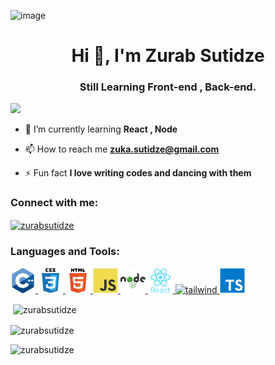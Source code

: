 ![image](https://github.com/ZurabSutidze/ZurabSutidze/assets/162127275/d6cd5ea8-0590-4dc8-8887-ad5cfb5965dd)
<h1 align="center"> Hi 👋, I'm Zurab Sutidze</h1>
<h3 align="center"> Still Learning Front-end , Back-end. </h3>
<img src="https://camo.githubusercontent.com/a5ef8f892a2bc5fdbaa7f3787c40042729a15948cf94c70c3c0fa38a82d71b37/68747470733a2f2f77616c6c70617065726163636573732e636f6d2f66756c6c2f383335313135362e676966"/>
<p align="left"> 

</p>

- 🌱 I’m currently learning **React , Node**

- 📫 How to reach me **zuka.sutidze@gmail.com**

- ⚡ Fun fact **I love writing codes and dancing with them**

<h3 align="left">Connect with me:</h3>
<p align="left">
<a href="https://linkedin.com/in/zurabsutidze" target="blank">
<img align="center" src="https://raw.githubusercontent.com/rahuldkjain/github-profile-readme-generator/master/src/images/icons/Social/linked-in-alt.svg" alt="zurabsutidze" height="30" width="40" />
</a>
</p>

<h3 align="left">Languages and Tools:</h3>
<p align="left"> 

<a class="mx-4" href="https://www.w3schools.com/cpp/" target="_blank" rel="noreferrer"> 
<img src="https://raw.githubusercontent.com/devicons/devicon/master/icons/cplusplus/cplusplus-original.svg" alt="cplusplus" width="40" height="40"/> 
</a> 
<a  href="https://www.w3schools.com/css/" target="_blank" rel="noreferrer"> <img src="https://raw.githubusercontent.com/devicons/devicon/master/icons/css3/css3-original-wordmark.svg" alt="css3" width="40" height="40"/> </a> <a href="https://www.w3.org/html/" target="_blank" rel="noreferrer"> 
<img src="https://raw.githubusercontent.com/devicons/devicon/master/icons/html5/html5-original-wordmark.svg" alt="html5" width="40" height="40"/> 
</a> 

<a href="https://developer.mozilla.org/en-US/docs/Web/JavaScript" target="_blank" rel="noreferrer"> 
<img src="https://raw.githubusercontent.com/devicons/devicon/master/icons/javascript/javascript-original.svg" alt="javascript" width="40" height="40"/> 
</a> 

<a href="https://nodejs.org" target="_blank" rel="noreferrer"> 
<img src="https://raw.githubusercontent.com/devicons/devicon/master/icons/nodejs/nodejs-original-wordmark.svg" alt="nodejs" width="40" height="40"/> 
</a> 

<a href="https://reactjs.org/" target="_blank" rel="noreferrer"> 
<img src="https://raw.githubusercontent.com/devicons/devicon/master/icons/react/react-original-wordmark.svg" alt="react" width="40" height="40"/> 
</a> 

<a href="https://tailwindcss.com/" target="_blank" rel="noreferrer"> 
<img src="https://www.vectorlogo.zone/logos/tailwindcss/tailwindcss-icon.svg" alt="tailwind" width="40" height="40"/> 
</a> 

<a href="https://www.typescriptlang.org/" target="_blank" rel="noreferrer"> 
<img src="https://raw.githubusercontent.com/devicons/devicon/master/icons/typescript/typescript-original.svg" alt="typescript" width="40" height="40"/> 
</a> 

</p>

<p>&nbsp;<img align="center" src="https://github-readme-stats.vercel.app/api?username=zurabsutidze&show_icons=true&locale=en" alt="zurabsutidze" /></p> 
<p><img align="center" src="https://github-readme-streak-stats.herokuapp.com/?user=zurabsutidze&" alt="zurabsutidze" /></p>

<p><img align="left" src="https://github-readme-stats.vercel.app/api/top-langs?username=zurabsutidze&show_icons=true&locale=en&layout=compact" alt="zurabsutidze" /></p>

